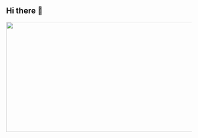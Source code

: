 ## Hi there 👋


<a href="https://www.gitanimals.org/en_US?utm_medium=image&utm_source=sunyoung-1206&utm_content=line">
  <img
    src="https://render.gitanimals.org/lines/sunyoung-1206"
    width="900"
    height="300"
  />
</a>
  
<!--
**sunyoung-1206/sunyoung-1206** is a ✨ _special_ ✨ repository because its `README.md` (this file) appears on your GitHub profile.

Here are some ideas to get you started:

- 🔭 I’m currently working on ...
- 🌱 I’m currently learning ...
- 👯 I’m looking to collaborate on ...
- 🤔 I’m looking for help with ...
- 💬 Ask me about ...
- 📫 How to reach me: ...
- 😄 Pronouns: ...
- ⚡ Fun fact: ...
-->
